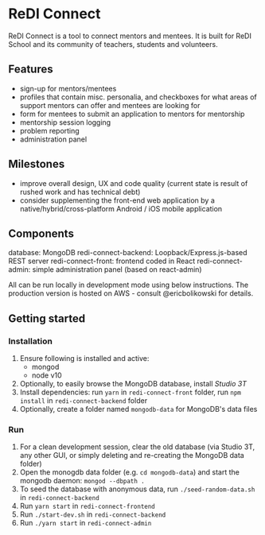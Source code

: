 # ReDI Connect
ReDI Connect is a tool to connect mentors and mentees. It is built for ReDI School and its community of teachers, students and volunteers.

## Features
* sign-up for mentors/mentees
* profiles that contain misc. personalia, and checkboxes for what areas of support mentors can offer and mentees are looking for
* form for mentees to submit an application to mentors for mentorship
* mentorship session logging
* problem reporting
* administration panel

## Milestones
* improve overall design, UX and code quality (current state is result of rushed work and has technical debt)
* consider supplementing the front-end web application by a native/hybrid/cross-platform Android / iOS mobile application

## Components
database: MongoDB
redi-connect-backend: Loopback/Express.js-based REST server
redi-connect-front: frontend coded in React
redi-connect-admin: simple administration panel (based on react-admin)

All can be run locally in development mode using below instructions. The production version is hosted on AWS - consult @ericbolikowski for details.

## Getting started

### Installation
1. Ensure following is installed and active:
   - mongod
   - node v10
2. Optionally, to easily browse the MongoDB database, install *Studio 3T*
3. Install dependencies: run `yarn` in `redi-connect-front` folder, run `npm install` in `redi-connect-backend` folder
4. Optionally, create a folder named `mongodb-data` for MongoDB's data files

### Run
1. For a clean development session, clear the old database (via Studio 3T, any other GUI, or simply deleting and re-creating the MongoDB data folder)
2. Open the monogdb data folder (e.g. `cd mongodb-data`) and start the mongodb daemon: `mongod --dbpath .`
3. To seed the database with anonymous data, run `./seed-random-data.sh` in `redi-connect-backend`
4. Run `yarn start` in `redi-connect-frontend`
5. Run `./start-dev.sh` in `redi-connect-backend` 
6. Run `./yarn start` in `redi-connect-admin`
